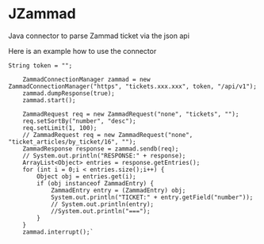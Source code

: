 # JZammad

Java connector to parse Zammad ticket via the json api

Here is an example how to use the connector


    String token = "";

		ZammadConnectionManager zammad = new ZammadConnectionManager("https", "tickets.xxx.xxx", token, "/api/v1");
		zammad.dumpResponse(true);
		zammad.start();

		ZammadRequest req = new ZammadRequest("none", "tickets", "");
		req.setSortBy("number", "desc");
		req.setLimit(1, 100);
		// ZammadRequest req = new ZammadRequest("none", "ticket_articles/by_ticket/16", "");
		ZammadResponse response = zammad.sendb(req);
		// System.out.println("RESPONSE:" + response);
		ArrayList<Object> entries = response.getEntries();
		for (int i = 0;i < entries.size();i++) {
			Object obj = entries.get(i);
			if (obj instanceof ZammadEntry) {
				ZammadEntry entry = (ZammadEntry) obj;
				System.out.println("TICKET:" + entry.getField("number"));
				// System.out.println(entry);
				//System.out.println("===");
			}
		}
		zammad.interrupt();`
